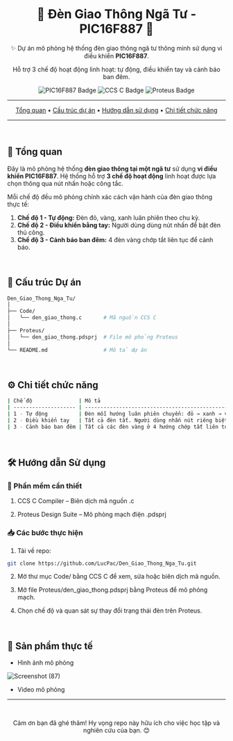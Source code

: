 <div align="center">
  <h1>🚦 Đèn Giao Thông Ngã Tư - PIC16F887 🚦</h1>
  <p>✨ Dự án mô phỏng hệ thống đèn giao thông ngã tư thông minh sử dụng vi điều khiển <strong>PIC16F887</strong>.</p>
  <p>Hỗ trợ 3 chế độ hoạt động linh hoạt: tự động, điều khiển tay và cảnh báo ban đêm.</p>

  <p>
    <img src="https://img.shields.io/badge/PIC16F887-Vi%20x%E1%BB%AD%20l%C3%BD-brightgreen?style=for-the-badge&logo=microchip&logoColor=white" alt="PIC16F887 Badge">
    <img src="https://img.shields.io/badge/Ng%C3%B4n%20ng%E1%BB%AF-CCS%20C-blue?style=for-the-badge&logo=c&logoColor=white" alt="CCS C Badge">
    <img src="https://img.shields.io/badge/M%C3%B4%20ph%E1%BB%8Fng-Proteus-orange?style=for-the-badge&logo=proteus&logoColor=white" alt="Proteus Badge">
  </p>

---

  <p>
    <a href="#🚀-tổng-quan">Tổng quan</a> •
    <a href="#📁-cấu-trúc-dự-án">Cấu trúc dự án</a> •
    <a href="#🛠️-hướng-dẫn-sử-dụng">Hướng dẫn sử dụng</a> •
    <a href="#⚙️-chi-tiết-chức-năng">Chi tiết chức năng</a>
  </p>

---
</div>

<br>

## 🚀 Tổng quan

Đây là mô phỏng hệ thống **đèn giao thông tại một ngã tư** sử dụng **vi điều khiển PIC16F887**. Hệ thống hỗ trợ **3 chế độ hoạt động** linh hoạt được lựa chọn thông qua nút nhấn hoặc công tắc.

Mỗi chế độ đều mô phỏng chính xác cách vận hành của đèn giao thông thực tế:

1. **Chế độ 1 - Tự động:** Đèn đỏ, vàng, xanh luân phiên theo chu kỳ.
2. **Chế độ 2 - Điều khiển bằng tay:** Người dùng dùng nút nhấn để bật đèn thủ công.
3. **Chế độ 3 - Cảnh báo ban đêm:** 4 đèn vàng chớp tắt liên tục để cảnh báo.

<br>

## 📁 Cấu trúc Dự án

```bash
Den_Giao_Thong_Nga_Tu/
│
├── Code/
│   └── den_giao_thong.c       # Mã nguồn CCS C
│
├── Proteus/
│   └── den_giao_thong.pdsprj  # File mô phỏng Proteus
│
└── README.md                  # Mô tả dự án
```
<br>

## ⚙️ Chi tiết chức năng

```bash
| Chế độ               | Mô tả                                                                                    |
| -------------------- | ---------------------------------------------------------------------------------------- |
| 1 - Tự động          | Đèn mỗi hướng luân phiên chuyển: đỏ → xanh → vàng. Có thời gian định sẵn.                |
| 2 - Điều khiển tay   | Tất cả đèn tắt. Người dùng nhấn nút riêng biệt để bật/tắt đèn đỏ, vàng, xanh từng hướng. |
| 3 - Cảnh báo ban đêm | Tất cả các đèn vàng ở 4 hướng chớp tắt liên tục (1Hz).                                   |
```
<br>

## 🛠️ Hướng dẫn Sử dụng

### 🔧 Phần mềm cần thiết

1. CCS C Compiler – Biên dịch mã nguồn .c

2. Proteus Design Suite – Mô phỏng mạch điện .pdsprj

### 📥 Các bước thực hiện

1. Tải về repo:

```bash
git clone https://github.com/LucPac/Den_Giao_Thong_Nga_Tu.git
```

2. Mở thư mục Code/ bằng CCS C để xem, sửa hoặc biên dịch mã nguồn.

3. Mở file Proteus/den_giao_thong.pdsprj bằng Proteus để mô phỏng mạch.

4. Chọn chế độ và quan sát sự thay đổi trạng thái đèn trên Proteus.

<br>

## 🚩 Sản phẩm thực tế  

* Hình ảnh mô phỏng

![Screenshot (87)](https://github.com/user-attachments/assets/ab239cb8-e1cf-4113-8b71-a299691e1804)

* Video mô phỏng

---

<div align="center">
  <br>
  <p>Cảm ơn bạn đã ghé thăm! Hy vọng repo này hữu ích cho việc học tập và nghiên cứu của bạn. 😊</p>
  </div>
